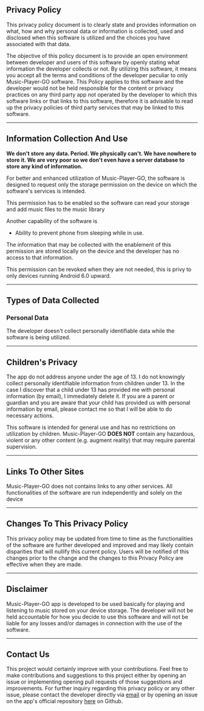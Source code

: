 ## Privacy Policy

This privacy policy document is to clearly state and provides information on what, how and why personal data or information is collected, used and disclosed when this software is utilized and the choices you have associated with that data. 

The objective of this policy document is to provide an open environment between developer and users of this software by openly stating what information the developer collects or not. By utilizing this software, it means you accept all the terms and conditions of the developer peculiar to only Music-Player-GO software. This Policy applies to this software and the developer would not be held responsible for the content or privacy practices on any third party app not operated by the developer to which this software links or that links to this software, therefore it is advisable to read up the privacy policies of third party services that may be linked to this software. <HR>

## Information Collection And Use

**We don't store any data. Period. We physically can't. We have nowhere to store it. We are very poor so we don't even have a server database to store any kind of information.**

For better and enhanced utilization of Music-Player-GO, the software is designed to request only the storage permission on the device on which the software's services is intended.

This permission has to be enabled so the software can read your storage and add music files to the music library
  
Another capability of the software is
- Ability to prevent phone from sleeping while in use.


The information that may be collected with the enablement of this permission are stored locally on the device and the developer has no access to that information.

This permission can be revoked when they are not needed, this is privy to only devices running Android 6.0 upward. <hr>


## Types of Data Collected

### Personal Data

The developer doesn't collect personally identifiable data while the software is being utilized. <hr>


## Children's Privacy

The app do not address anyone under the age of 13. I do not knowingly collect personally identifiable information from children under 13. In the case I discover that a child under 13 has provided me with personal information (by email), I immediately delete it. If you are a parent or guardian and you are aware that your child has provided us with personal information by email, please contact me so that I will be able to do necessary actions.

This software is intended for general use and has no restrictions on utilization by children. Music-Player-GO **DOES NOT** contain any hazardous, violent or any other content (e.g. augment reality) that may require parental supervision. <hr>

## Links To Other Sites

Music-Player-GO does not contains links to any other services. All functionalities of the software are run independently and solely on the device <hr>

## Changes To This Privacy Policy

This privacy policy may be updated from time to time as the functionalities of the software are further developed and improved and may likely contain disparities that will nullify this current policy. Users will be notified of this changes prior to the change and the changes to this Privacy Policy are effective when they are made. <hr>
       
## Disclaimer   

Music-Player-GO app is developed to be used basically for playing and listening to music stored on your device storage. The developer will not be held accountable for how you decide to use this software and will not be liable for any losses and/or damages in connection with the use of the software. <hr>

## Contact Us

This project would certainly improve with your contributions. Feel free to make contributions and suggestions to this project either by opening an issue or implementing opening pull requests of those suggestions and improvements. For further inquiry regarding this privacy policy or any other issue, please contact the developer directly via [email](enrico2588@gmail.com) or by opening an issue on the app's official repository [here](https://github.com/enricocid/Music-Player-GO/issues/new) on Github.

